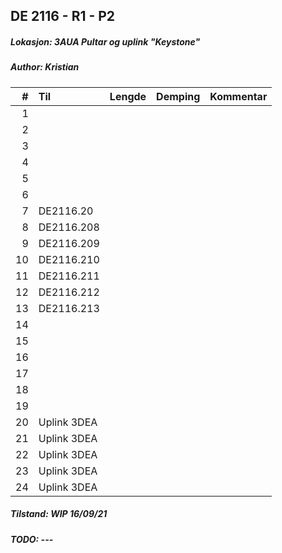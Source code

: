 ## DE 2116 - R1 - P2
##### Lokasjon: 3AUA Pultar og uplink "Keystone"
##### Author: Kristian

|  #  |        Til       |Lengde|Demping|Kommentar|
|----:|:-----------------|-----:|------:|:--------|
|    1|                  |      |       |         |
|    2|                  |      |       |         |
|    3|                  |      |       |         |
|    4|                  |      |       |         |
|    5|                  |      |       |         |
|    6|                  |      |       |         |
|    7|  DE2116.20       |      |       |         |
|    8|  DE2116.208      |      |       |         |
|    9|  DE2116.209      |      |       |         |
|   10|  DE2116.210      |      |       |         |
|   11|  DE2116.211      |      |       |         |
|   12|  DE2116.212      |      |       |         |
|   13|  DE2116.213      |      |       |         |
|   14|                  |      |       |         |
|   15|                  |      |       |         |
|   16|                  |      |       |         |
|   17|                  |      |       |         |
|   18|                  |      |       |         |
|   19|                  |      |       |         |
|   20|  Uplink 3DEA     |      |       |         |
|   21|  Uplink 3DEA     |      |       |         |
|   22|  Uplink 3DEA     |      |       |         |
|   23|  Uplink 3DEA     |      |       |         |
|   24|  Uplink 3DEA     |      |       |         |

##### Tilstand: WIP 16/09/21
##### TODO: ---
